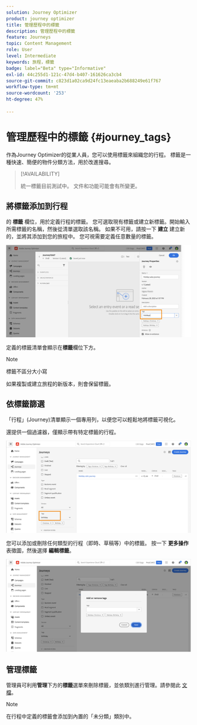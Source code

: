 ```yaml
---
solution: Journey Optimizer
product: journey optimizer
title: 管理歷程中的標籤
description: 管理歷程中的標籤
feature: Journeys
topic: Content Management
role: User
level: Intermediate
keywords: 旅程，標籤
badge: label="Beta" type="Informative"
exl-id: 44c255d1-121c-47d4-b407-161626ca3cb4
source-git-commit: c823d1a02ca9d24fc13eaeaba2b688249e61f767
workflow-type: tm+mt
source-wordcount: '253'
ht-degree: 47%

---
```


# 管理歷程中的標籤 {#journey_tags}

作為Journey Optimizer的從業人員，您可以使用標籤來組織您的行程。 標籤是一種快速、簡便的物件分類方法，用於改進搜尋。

>[!AVAILABILITY]
>
> 統一標籤目前測試中。 文件和功能可能會有所變更。

## 將標籤添加到行程

的 **標籤** 欄位，用於定義行程的標籤。 您可選取現有標籤或建立新標籤。開始輸入所需標籤的名稱，然後從清單選取該名稱。 如果不可用，請按一下 **建立** 建立新的，並將其添加到您的旅程中。 您可視需要定義任意數量的標籤。

![](assets/tags1.png)

定義的標籤清單會顯示在&#x200B;**標籤**&#x200B;欄位下方。

>[!NOTE]
>
> 標籤不區分大小寫
> 
> 如果複製或建立旅程的新版本，則會保留標籤。

## 依標籤篩選

「行程」(Journey)清單顯示一個專用列，以便您可以輕鬆地將標籤可視化。

還提供一個過濾器，僅顯示帶有特定標籤的行程。

![](assets/tags2.png)

您可以添加或刪除任何類型的行程（即時、草稿等）中的標籤。 按一下 **更多操作** 表徵圖，然後選擇 **編輯標籤**。

![](assets/tags3.png)

## 管理標籤

管理員可利用&#x200B;**管理**&#x200B;下方的&#x200B;**標籤**&#x200B;選單來刪除標籤，並依類別進行管理。請參閱此 [文檔](https://experienceleague.adobe.com/docs/experience-platform/administrative-tags/overview.html?lang=zh-Hant)。

>[!NOTE]
>
> 在行程中定義的標籤會添加到內置的「未分類」類別中。
